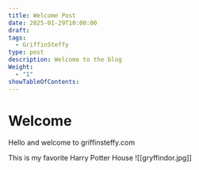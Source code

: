```yaml
---
title: Welcome Post
date: 2025-01-29T10:00:00
draft: 
tags:
  - GriffinSteffy
type: post
description: Welcome to the blog
Weight:
  - "1"
showTableOfContents:
---
```

# Welcome
Hello and welcome to griffinsteffy.com

This is my favorite Harry Potter House
![[gryffindor.jpg]]